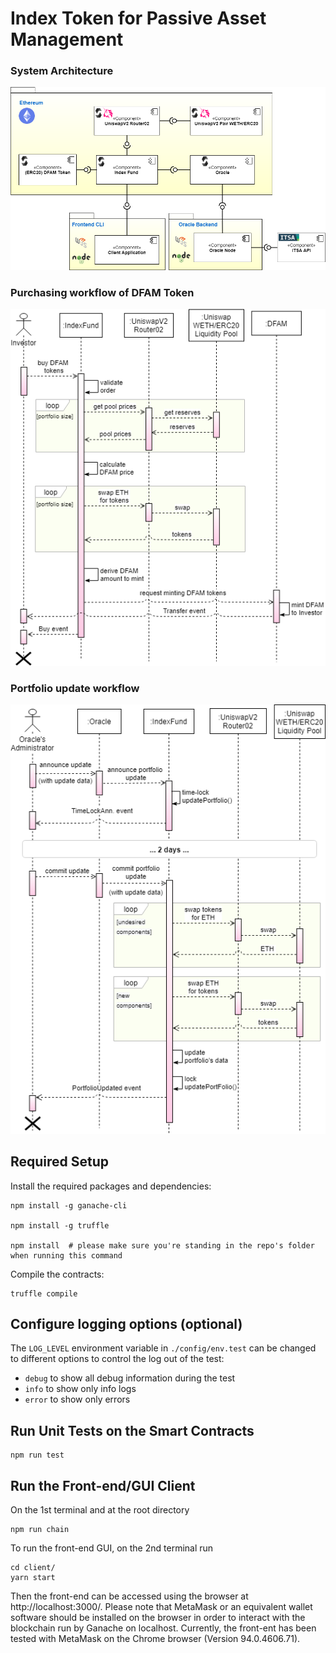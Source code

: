 # Index Token for Passive Asset Management

### System Architecture

![System Overview](./docs/system-architecture.png)

### Purchasing workflow of DFAM Token

![Purchase Workflow](./docs/seq_investment.png)

### Portfolio update workflow

![Update Workflow](./docs/seq_update.png)

## Required Setup
Install the required packages and dependencies:

```console
npm install -g ganache-cli

npm install -g truffle

npm install  # please make sure you're standing in the repo's folder when running this command
```

Compile the contracts:

```console
truffle compile
```

## Configure logging options (optional)
The `LOG_LEVEL` environment variable in `./config/env.test` can be changed to different options to control the log out of the test:
- `debug` to show all debug information during the test
- `info` to show only info logs
- `error` to show only errors

## Run Unit Tests on the Smart Contracts

```console
npm run test
```


## Run the Front-end/GUI Client

On the 1st terminal and at the root directory
```console
npm run chain
```

To run the front-end GUI, on the 2nd terminal run
```console
cd client/
yarn start
```

Then the front-end can be accessed using the browser at http://localhost:3000/. Please note that MetaMask or an equivalent wallet software should be installed on the browser in order to interact with the blockchain run by Ganache on localhost. Currently, the front-ent has been tested with MetaMask on the Chrome browser (Version 94.0.4606.71).
